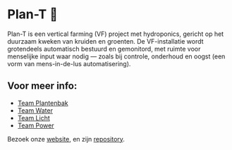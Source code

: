 # Plan-T 🌱  

Plan-T is een vertical farming (VF) project met hydroponics, gericht op het duurzaam kweken van kruiden en groenten. De VF-installatie wordt grotendeels automatisch bestuurd en gemonitord, met ruimte voor menselijke input waar nodig — zoals bij controle, onderhoud en oogst (een vorm van mens-in-de-lus automatisering).

## Voor meer info:  
- [Team Plantenbak](./Plantenbak)  
- [Team Water](./Water)  
- [Team Licht](./Licht)
- [Team Power](./Power)  

Bezoek onze [website](https://vertical-farming-ib3.github.io/),
en zijn [repository](https://github.com/Vertical-Farming-IB3/vertical-farming-ib3.github.io/tree/main).
